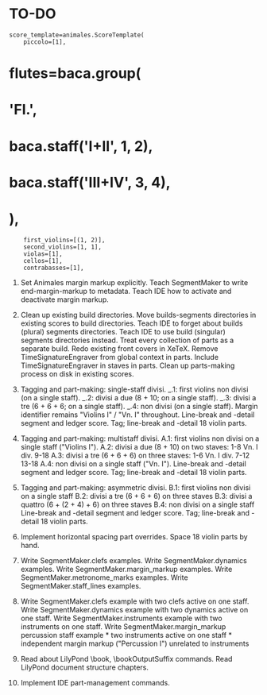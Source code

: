 TO-DO
=====

    score_template=animales.ScoreTemplate(
        piccolo=[1],
#        flutes=baca.group(
#            'Fl.',
#            baca.staff('I+II', 1, 2),
#            baca.staff('III+IV', 3, 4),
#            ),
        first_violins=[(1, 2)],
        second_violins=[1, 1],
        violas=[1],
        cellos=[1],
        contrabasses=[1],

1.  Set Animales margin markup explicitly.
    Teach SegmentMaker to write end-margin-markup to metadata.
    Teach IDE how to activate and deactivate margin markup.

2.  Clean up existing build directories.
    Move builds-segments directories in existing scores to build directories.
    Teach IDE to forget about builds (plural) segments directories.
    Teach IDE to use build (singular) segments directories instead.
    Treat every collection of parts as a separate build.
    Redo existing front covers in XeTeX.
    Remove TimeSignatureEngraver from global context in parts.
    Include TimeSignatureEngraver in staves in parts.
    Clean up parts-making process on disk in existing scores.

3.  Tagging and part-making: single-staff divisi.
    _.1: first violins non divisi (on a single staff).
    _.2: divisi a due (8 + 10; on a single staff).
    _.3: divisi a tre (6 + 6 + 6; on a single staff).
    _.4: non divisi (on a single staff).
    Margin identifier remains "Violins I" / "Vn. I" throughout.
    Line-break and -detail segment and ledger score.
    Tag; line-break and -detail 18 violin parts.

4.  Tagging and part-making: multistaff divisi.
    A.1: first violins non divisi on a single staff ("Violins I").
    A.2: divisi a due (8 + 10) on two staves:
                    1-8
        Vn. I div.
                    9-18
    A.3: divisi a tre (6 + 6 + 6) on three staves:
                    1-6
        Vn. I div.  7-12
                    13-18
    A.4: non divisi on a single staff ("Vn. I").
    Line-break and -detail segment and ledger score.
    Tag; line-break and -detail 18 violin parts.

5.  Tagging and part-making: asymmetric divisi.
    B.1: first violins non divisi on a single staff
    B.2: divisi a tre (6 + 6 + 6) on three staves
    B.3: divisi a quattro (6 + (2 + 4) + 6) on three staves
    B.4: non divisi on a single staff
    Line-break and -detail segment and ledger score.
    Tag; line-break and -detail 18 violin parts.

6.  Implement horizontal spacing part overrides.
    Space 18 violin parts by hand.

7.  Write SegmentMaker.clefs examples.
    Write SegmentMaker.dynamics examples.
    Write SegmentMaker.margin_markup examples.
    Write SegmentMaker.metronome_marks examples.
    Write SegmentMaker.staff_lines examples.

8.  Write SegmentMaker.clefs example with two clefs active on one staff.
    Write SegmentMaker.dynamics example with two dynamics active on one staff.
    Write SegmentMaker.instruments example with two instruments on one staff.
    Write SegmentMaker.margin_markup percussion staff example
        * two instruments active on one staff
        * independent margin markup ("Percussion I") unrelated to instruments

9.  Read about LilyPond \book, \bookOutputSuffix commands.
    Read LilyPond document structure chapters.

10. Implement IDE part-management commands.
